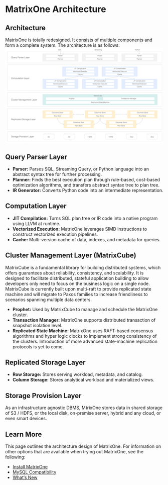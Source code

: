 # **MatrixOne Architecture**

## **Architecture**
MatrixOne is totally redesigned. It consists of multiple components and form a complete system. The architecture is as follows:
![MatrixOne Architecture](https://github.com/matrixorigin/artwork/blob/main/docs/overview/overall-architecture.png?raw=true)

## **Query Parser Layer**
* **Parser:** Parses SQL, Streaming Query, or Python language into an abstract syntax tree for further processing.
* **Planner:** Finds the best execution plan through rule-based, cost-based optimization algorithms, and transfers abstract syntax tree to plan tree.
* **IR Generator:** Converts Python code into an intermediate representation.

## **Computation Layer**
* **JIT Compilation:** Turns SQL plan tree or IR code into a native program using LLVM at runtime.
* **Vectorized Execution:** MatrixOne leverages SIMD instructions to construct vectorized execution pipelines.
* **Cache:** Multi-version cache of data, indexes, and metadata for queries.

## **Cluster Management Layer (MatrixCube)**
MatrixCube is a fundamental library for building distributed systems, which offers guarantees about reliability, consistency, and scalability. It is designed to facilitate distributed, stateful application building to allow developers only need to focus on the business logic on a single node. MatrixCube is currently built upon multi-raft to provide replicated state machine and will migrate to Paxos families to increase friendliness to scenarios spanning multiple data centers.

* **Prophet:** Used by MatrixCube to manage and schedule the MatrixOne cluster.
* **Transaction Manager:** MatrixOne supports distributed transaction of snapshot isolation level.
* **Replicated State Machine:** MatrixOne uses RAFT-based consensus algorithms and hyper logic clocks to implement strong consistency of the clusters. Introduction of more advanced state-machine replication protocols is yet to come.

## **Replicated Storage Layer**

* **Row Storage:** Stores serving workload, metadata, and catalog.
* **Column Storage:** Stores analytical workload and materialized views.

## **Storage Provision Layer**

As an infrastructure agnostic DBMS, MtrixOne stores data in shared storage of S3 / HDFS, or the local disk, on-premise server, hybrid and any cloud, or even smart devices.


## **Learn More**
This page outlines the architecture design of MatrixOne. For information on other options that are available when trying out MatrixOne, see the following:

* [Install MatrixOne](../Get-Started/install-matrixone.md)
* [MySQL Compatibility](mysql-compatibility.md)
* [What‘s New](what's-new.md)